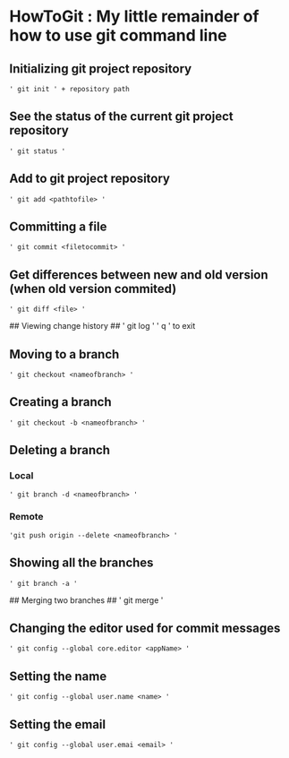 # HowToGit : My little remainder of how to use git command line #

## Initializing git project repository  ## 
	' git init ' + repository path

## See the status of the current git project repository ##
	' git status '

## Add to git project repository  ##
	' git add <pathtofile> '

## Committing a file ##
	' git commit <filetocommit> '

## Get differences between new and old version (when old version commited) ##
	' git diff <file> '

## Viewing change history ##
	' git log '
	' q ' to exit

## Moving to a branch ##
	' git checkout <nameofbranch> '

## Creating a branch ##
	' git checkout -b <nameofbranch> '

## Deleting a branch ##
### Local ###
	' git branch -d <nameofbranch> '
### Remote ###
	'git push origin --delete <nameofbranch> '

## Showing all the branches ##
	' git branch -a '

## Merging two branches ##
	' git merge <nameofdaughterbranch> '

## Changing the editor used for commit messages  ##
	' git config --global core.editor <appName> '

## Setting the name ##
	' git config --global user.name <name> '

## Setting the email ##
	' git config --global user.emai <email> '

